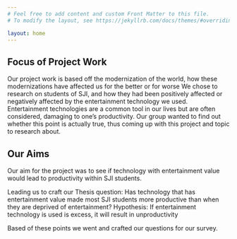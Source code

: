 ```yaml
---
# Feel free to add content and custom Front Matter to this file.
# To modify the layout, see https://jekyllrb.com/docs/themes/#overriding-theme-defaults

layout: home
---
```


## Focus of Project Work

Our project work is based off the modernization of the world, how these modernizations have affected us for the better or for worse
We chose to research on students of SJI, and how they had been positively affected or negatively affected by the entertainment technology we used. 
Entertainment technologies are a common tool in our lives but are often considered, damaging to one’s productivity. Our group wanted to find out whether this point is actually true, thus coming up with this project and topic to research about.

## Our Aims

Our aim for the project was to see if technology with entertainment value would lead to productivity within SJI students. 

Leading us to craft our 
Thesis question: Has technology that has entertainment value made most SJI students more productive than when they are deprived of entertainment?
Hypothesis: If entertainment technology is used is excess, it will result in unproductivity

Based of these points we went and crafted our questions for our survey.
